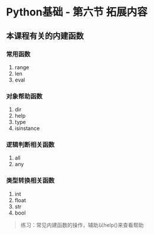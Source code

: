 # Python基础 - 第六节 拓展内容

## 本课程有关的内建函数
### 常用函数
1. range
1. len
1. eval
### 对象帮助函数
1. dir
1. help
1. type
1. isinstance
### 逻辑判断相关函数
1. all
1. any
### 类型转换相关函数
1. int
1. float
1. str
1. bool
> 练习：常见内建函数的操作，辅助以help()来查看帮助
